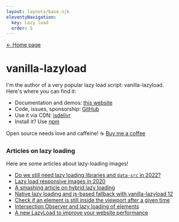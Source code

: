```yaml
---
layout: layouts/base.njk
eleventyNavigation:
  key: Lazy load
  order: 5
---
```


<nav class="post-back post-back--top">
	<a href="/">&larr; Home page</a>
</nav>

# vanilla-lazyload

I'm the author of a very popular lazy load script: vanilla-lazyload.<br>
Here's where you can find it:

- Documentation and demos: [this website](https://verlok.github.io/vanilla-lazyload/)
- Code, issues, sponsorship: [GitHub](https://github.com/verlok/vanilla-lazyload)
- Use it via CDN: [jsdelivr](https://www.jsdelivr.com/package/npm/vanilla-lazyload)
- Install it? Use [npm](https://www.npmjs.com/package/vanilla-lazyload)

Open source needs love and caffeine! ☕ [Buy me a coffee](https://ko-fi.com/verlok)

### Articles on lazy loading

Here are some articles about lazy-loading images!

- [Do we still need lazy loading libraries and `data-src` in 2022?](/blog/do-we-need-lazy-loading-libraries-data-src-in-2022/)
- [Lazy load responsive images in 2020](/blog/lazy-load-responsive-images-in-2020-srcset-sizes-picture-webp)
- [A smashing article on hybrid lazy loading](/blog/hybrid-lazy-loading-smashing-magazine-article)
- [Native lazy loading and js-based fallback with vanilla-lazyload 12](/blog/native-lazy-loading-with-vanilla-lazyload)
- [Check if an element is still inside the viewport after a given time](/blog/check-if-element-still-inside-viewport-after-given-time)
- [Intersection Observer and lazy loading of elements](/blog/using-intersection-observers-to-create-vanilla-lazyload)
- [A new LazyLoad to improve your website performance](/blog/a-new-lazyload-to-improve-your-website-performance)
